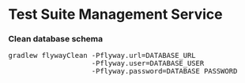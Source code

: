 # Test Suite Management Service

### Clean database schema
<pre>gradlew flywayClean -Pflyway.url=DATABASE_URL
                    -Pflyway.user=DATABASE_USER
                    -Pflyway.password=DATABASE_PASSWORD</pre>